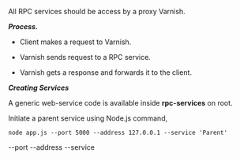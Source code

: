 All RPC services should be access by a proxy Varnish.

***Process.***

* Client makes a request to Varnish.

* Varnish sends request to a RPC service.

* Varnish gets a response and forwards it to the client.


***Creating Services***

A generic web-service code is available inside **rpc-services** on root.

Initiate a parent service using Node.js command,

``node app.js --port 5000 --address 127.0.0.1 --service 'Parent'``

--port
--address
--service
